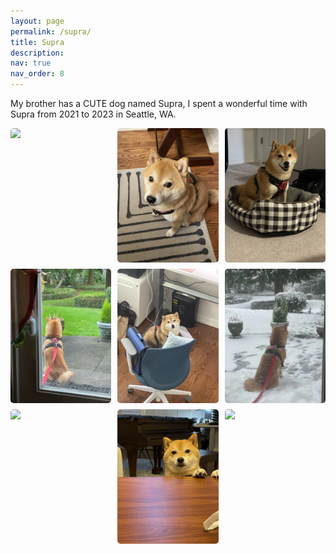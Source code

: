 ```yaml
---
layout: page
permalink: /supra/
title: Supra
description: 
nav: true
nav_order: 8
---
```


My brother has a CUTE dog named Supra, I spent a wonderful time with Supra from 2021 to 2023 in Seattle, WA.

<style>
    /* Style for the photo grid */
    .photo-grid {
        display: grid;
        grid-template-columns: repeat(3, 1fr); /* 3 equal columns */
        grid-gap: 10px; /* gap between grid items */
    }
    /* Style for the individual photos */
    .photo {
        width: 100%; /* Make sure photos take full width of their container */
        height: auto; /* Maintain aspect ratio */
        border-radius: 5px; /* Rounded corners */
        }
</style>
<div class="photo-grid">
    <img class="photo" src="../assets/img/supra1.jpg">
    <img class="photo" src="../assets/img/supra2.jpg">
    <img class="photo" src="../assets/img/supra6.jpg">
    <img class="photo" src="../assets/img/supra3.jpg">
    <img class="photo" src="../assets/img/supra5.jpg">
    <img class="photo" src="../assets/img/supra4.jpg">
    <img class="photo" src="../assets/img/supra7.jpg">
    <img class="photo" src="../assets/img/supra8.jpg">
    <img class="photo" src="../assets/img/supra9.jpg">
</div>

<style>
    /* body {
        display: flex;
        justify-content: center;
        align-items: center;
        flex-direction: column;
        height: 100vh;
        margin: 0;
        font-family: Arial, sans-serif;
    } */
    .container {
        display: flex;
        justify-content: space-between;
        gap: 30px;
        margin-top: 20px;
        padding: 0 20px;
        width: 100%;
        max-width: 1000px;
    }
    .counter-block {
        flex: 1;
        text-align: center;
        padding: 25px;
        border-radius: 15px;
        box-shadow: 0 6px 12px rgba(0, 0, 0, 0.1);
        transition: transform 0.2s, box-shadow 0.2s;
    }
    .counter-block:hover {
        transform: translateY(-5px);
        box-shadow: 0 15px 25px rgba(0, 0, 0, 0.2);
    }
    .icra {
        background-color: #f8d7da;
    }
    .www {
        background-color: #d0e7ff;
    }
    .iclr {
        background-color: #e2e2e2;
    }
    .title {
        font-size: 1.6em;
        margin-bottom: 15px;
        color: #333333;
        font-weight: bold;
    }
    .counter {
        font-size: 1.3em;
        color: #555555;
    }
    #startButton {
        padding: 10px 20px;
        font-size: 1.2em;
        background-color: #61dafb;
        border: none;
        border-radius: 10px;
        cursor: pointer;
        transition: background-color 0.2s;
        margin-bottom: 20px;
    }
    #startButton:hover {
        background-color: #21a1f1;
    }
</style>